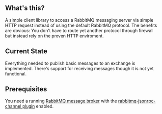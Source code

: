 
What's this?
------------
A simple client library to access a RabbitMQ messaging server 
via simple HTTP request instead of using the default RabbitMQ 
protocol. The benefits are obvious: You don't have to route 
yet another protocol through firewall but instead rely on the
proven HTTP enviroment.


Current State
-------------
Everything needed to publish basic messages to an exchange is 
implemented. There's support for receiving messages though it
is not yet functional.


Prerequisites
-------------
You need a running [RabbitMQ message broker](http://www.rabbitmq.com/install.html) 
with the [rabbitmq-jsonrpc-channel plugin](http://www.rabbitmq.com/download.html) 
enabled. 

